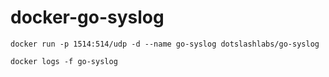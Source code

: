 # docker-go-syslog

`docker run -p 1514:514/udp -d --name go-syslog dotslashlabs/go-syslog`

`docker logs -f go-syslog`
